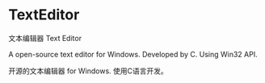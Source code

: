# TextEditor
文本编辑器 Text Editor


A open-source text editor for Windows. Developed by C. Using Win32 API.

开源的文本编辑器 for Windows. 使用C语言开发。


